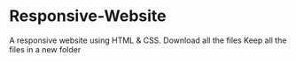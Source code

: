 # Responsive-Website
A responsive website using HTML &amp; CSS.
Download all the files
Keep all the files in a new folder
